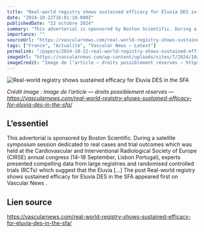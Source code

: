 ```yaml
---
title: "Real-world registry shows sustained efficacy for Eluvia DES in the SFA"
date: "2024-10-22T16:01:10.000Z"
publishedDate: "22 octobre 2024"
summary: "This advertorial is sponsored by Boston Scientific. During a satellite symposium session dedicated to real cases and trial outcomes which was held at the Cardiovascular and Interventional Radiological Society of Europe (CIRSE) annual congress (14–18 September, Lisbon Portugal), experts presented compelling data from large registries and randomised controlled trials (RCTs) which suggest that the Eluvia [&#8230;] The post Real-world registry shows sustained efficacy for Eluvia DES in the SFA appeared first on Vascular News ."
importance: ""
sourceUrl: "https://vascularnews.com/real-world-registry-shows-sustained-efficacy-for-eluvia-des-in-the-sfa/"
tags: ["France", "Actualité", "Vascular News — Latest"]
permalink: "/papers/2024-10-22-real-world-registry-shows-sustained-efficacy-for-eluvia-des-in-the-sfa"
imageUrl: "https://vascularnews.com/wp-content/uploads/sites/7/2024/10/Untitled-design-2.png"
imageCredit: "Image de l’article — droits possiblement réservés — https://vascularnews.com/real-world-registry-shows-sustained-efficacy-for-eluvia-des-in-the-sfa/"
---
```


![Real-world registry shows sustained efficacy for Eluvia DES in the SFA](https://vascularnews.com/wp-content/uploads/sites/7/2024/10/Untitled-design-2.png)

*Crédit image : Image de l’article — droits possiblement réservés — https://vascularnews.com/real-world-registry-shows-sustained-efficacy-for-eluvia-des-in-the-sfa/*

## L’essentiel

This advertorial is sponsored by Boston Scientific. During a satellite symposium session dedicated to real cases and trial outcomes which was held at the Cardiovascular and Interventional Radiological Society of Europe (CIRSE) annual congress (14–18 September, Lisbon Portugal), experts presented compelling data from large registries and randomised controlled trials (RCTs) which suggest that the Eluvia [&#8230;] The post Real-world registry shows sustained efficacy for Eluvia DES in the SFA appeared first on Vascular News .

## Lien source

https://vascularnews.com/real-world-registry-shows-sustained-efficacy-for-eluvia-des-in-the-sfa/
